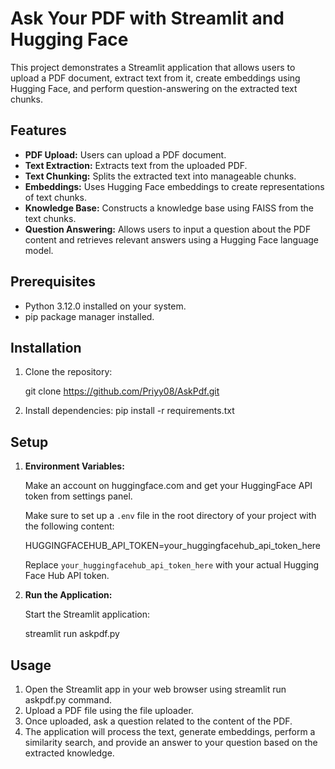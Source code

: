 # Ask Your PDF with Streamlit and Hugging Face

This project demonstrates a Streamlit application that allows users to upload a PDF document, extract text from it, create embeddings using Hugging Face, and perform question-answering on the extracted text chunks.

## Features

- **PDF Upload:** Users can upload a PDF document.
- **Text Extraction:** Extracts text from the uploaded PDF.
- **Text Chunking:** Splits the extracted text into manageable chunks.
- **Embeddings:** Uses Hugging Face embeddings to create representations of text chunks.
- **Knowledge Base:** Constructs a knowledge base using FAISS from the text chunks.
- **Question Answering:** Allows users to input a question about the PDF content and retrieves relevant answers using a Hugging Face language model.

## Prerequisites

- Python 3.12.0 installed on your system.
- pip package manager installed.

## Installation

1. Clone the repository:
   
   git clone https://github.com/Priyy08/AskPdf.git


3. Install dependencies:
   pip install -r requirements.txt

## Setup

1. **Environment Variables:**
   
   Make an account on huggingface.com and get your HuggingFace API token from settings panel.

   Make sure to set up a `.env` file in the root directory of your project with the following content:

   HUGGINGFACEHUB_API_TOKEN=your_huggingfacehub_api_token_here

   Replace `your_huggingfacehub_api_token_here` with your actual Hugging Face Hub API token.

1. **Run the Application:**

   Start the Streamlit application:
   
   streamlit run askpdf.py

## Usage

1. Open the Streamlit app in your web browser using streamlit run askpdf.py command.
2. Upload a PDF file using the file uploader.
3. Once uploaded, ask a question related to the content of the PDF.
4. The application will process the text, generate embeddings, perform a similarity search, and provide an answer to your question based on the extracted knowledge.

